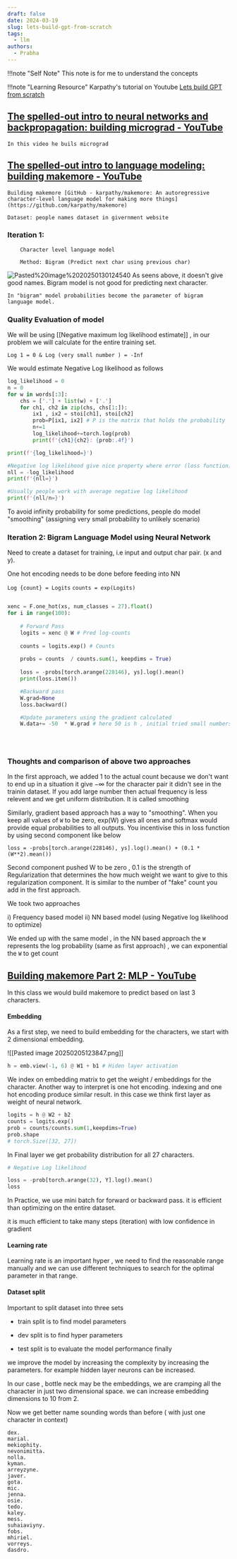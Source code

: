 ```yaml
---
draft: false
date: 2024-03-19
slug: lets-build-gpt-from-scratch
tags:
  - llm
authors:
  - Prabha
---
```

!!!note "Self Note"
	This note is for me to understand the concepts


!!!note "Learning Resource"
	Karpathy's tutorial on Youtube [Lets build GPT from scratch](https://www.youtube.com/watch?v=kCc8FmEb1nY&t=2794s)


## [The spelled-out intro to neural networks and backpropagation: building micrograd - YouTube](https://www.youtube.com/watch?v=VMj-3S1tku0&list=PLAqhIrjkxbuWI23v9cThsA9GvCAUhRvKZ&index=1)

	In this video he buils micrograd


## [The spelled-out intro to language modeling: building makemore - YouTube](https://youtu.be/PaCmpygFfXo?list=PLAqhIrjkxbuWI23v9cThsA9GvCAUhRvKZ)

	Building makemore [GitHub - karpathy/makemore: An autoregressive character-level language model for making more things](https://github.com/karpathy/makemore)

	Dataset: people names dataset in givernment website
	
### Iteration 1:
		Character level language model
		
		Method: Bigram (Predict next char using previous char)
![Pasted%20image%2020250130124540](Pasted%20image%2020250130124540.png)
	As seens above, it doesn't give good names. Bigram model is not good for predicting next character.
	
	In "bigram" model probabilities become the parameter of bigram language model.

### Quality Evaluation of model

We will be using [[Negative maximum log likelihood estimate]] , in our problem we will calculate for the entire training set. 

	Log 1 = 0 & Log (very small number ) = -Inf

We would estimate Negative Log likelihood as follows 

```python
log_likelihood = 0
n = 0
for w in words[:3]:
    chs = ['.'] + list(w) + ['.']
    for ch1, ch2 in zip(chs, chs[1:]):
        ix1 , ix2 = stoi[ch1], stoi[ch2]
        prob=P[ix1, ix2] # P is the matrix that holds the probability
        n+=1
        log_likelihood+=torch.log(prob)
        print(f'{ch1}{ch2}: {prob:.4f}')

print(f'{log_likelihood=}')

#Negative log likelihood give nice property where error (loss function) should be small, i.e zero is good.
nll = -log_likelihood
print(f'{nll=}')

#Usually people work with average negative log likelihood
print(f'{nll/n=}')
```
	

To avoid infinity probability for some predictions, people do model "smoothing" (assigning very small probability to unlikely scenario)

### Iteration 2: Bigram Language Model using Neural Network

Need to create a dataset for training, i.e input and output char pair. (x and y).

One hot encoding needs to be done before feeding into NN

`Log {count} = Logits`
`counts = exp(Logits)`

```python

xenc = F.one_hot(xs, num_classes = 27).float()
for i in range(100):
    
    # Forward Pass
    logits = xenc @ W # Pred log-counts
    
    counts = logits.exp() # Counts
    
    probs = counts  / counts.sum(1, keepdims = True) 
    
    loss = -probs[torch.arange(228146), ys].log().mean()
    print(loss.item())

    #Backward pass
    W.grad=None
    loss.backward()

    #Update parameters using the gradient calculated
    W.data+= -50  * W.grad # here 50 is h , initial tried small numbers , like 0.1 but it is decreasing the loss very slowly hence increased to 50

    
    
```


### Thoughts and comparison of above two approaches

In the first approach, we added 1 to the actual count because we don't want to end up in a situation it give $-\infty$ for the character pair it didn't see in the trainin dataset. If you add large number then actual frequency is less relevent and we get uniform distribution. It is called smoothing


Similarly, gradient based approach has a way to "smoothing". When you keep all values of `W` to be zero, exp(W) gives all ones and softmax would provide equal probabilities to all outputs. You incentivise this in loss function by using second component like below 

 ```
loss = -probs[torch.arange(228146), ys].log().mean() + (0.1 * (W**2).mean())
```

Second component pushed W to be zero , 0.1 is the strength of Regularization that determines the how much weight we want to give to this regularization component. It is similar to the number of "fake" count you add in the first approach.

We took two approaches 

i)  Frequency based model 
ii) NN based model (using Negative log likelihood to optimize)

We ended up with the same model , in the  NN based approach the `W` represents the log probability (same as first approach) , we can exponential the `W` to get count 



## [Building makemore Part 2: MLP - YouTube](https://www.youtube.com/watch?v=TCH_1BHY58I)

In this class we would build makemore to predict based on last 3 characters.

#### Embedding
As a first step, we need to build embedding for the characters, we start with 2 dimensional embedding.

![[Pasted image 20250205123847.png]]

```python
h = emb.view(-1, 6) @ W1 + b1 # Hiden layer activation
```

We index on embedding matrix to get the weight / embeddings for the character. Another way to interpret is one hot encoding. indexing and one hot encoding produce similar result. in this case we think first layer as weight of neural network.

```python
logits = h @ W2 + b2
counts = logits.exp()
prob = counts/counts.sum(1,keepdims=True)
prob.shape
# torch.Size([32, 27])
```

In Final layer we get probability distribution for all 27 characters.


```python
# Negative Log likelihood 

loss = -prob[torch.arange(32), Y].log().mean()
loss
```

In Practice, we use mini batch for forward or backward pass. it is efficient than optimizing on the entire dataset.

it is much efficient to take many steps (iteration) with low confidence in gradient

#### Learning rate

Learning rate is an important hyper , we need to find the reasonable range manually and we can use different techniques to search for the optimal parameter in that range.

#### Dataset split

Important to split dataset into three sets
 - train split is to find model parameters 

- dev split is to find hyper parameters

- test split is to evaluate the model performance finally

we improve the model by increasing the complexity by increasing the parameters. for example hidden layer neurons can be increased.


In our case , bottle neck may be the embeddings, we are cramping all the character in just two dimensional space. we can increase embedding dimensions to 10 from 2.

Now we get better name sounding words than before ( with just one character in context)

```
dex.
marial.
mekiophity.
nevonimitta.
nolla.
kyman.
arreyzyne.
javer.
gota.
mic.
jenna.
osie.
tedo.
kaley.
mess.
suhaiaviyny.
fobs.
mhiriel.
vorreys.
dasdro.
```

